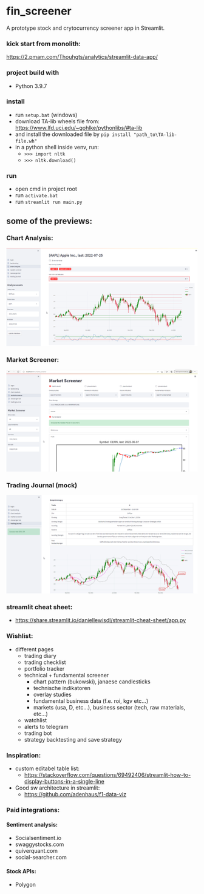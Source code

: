 # fin_screener
A prototype stock and crytocurrency screener app in Streamlit.

### kick start from monolith:
https://2.pmam.com/Thouhgts/analytics/streamlit-data-app/

### project build with
 * Python 3.9.7

### install
 * run `setup.bat` (windows)
 * download TA-lib wheels file from: https://www.lfd.uci.edu/~gohlke/pythonlibs/#ta-lib
 * and install the downloaded file by ```pip install "path_to\TA-lib-file.wh"```
 * in a python shell inside venv, run: 
   * `>>> import nltk`
   * `>>> nltk.download()`

### run
 * open cmd in project root
 * run `activate.bat`
 * run `streamlit run main.py`

## some of the previews:
### Chart Analysis:
![img_2.png](img_2.png)
### Market Screener:
![img_1.png](img_1.png)
### Trading Journal (mock)
![img.png](img.png)


### streamlit  cheat sheet:
 * https://share.streamlit.io/daniellewisdl/streamlit-cheat-sheet/app.py

### Wishlist:
 * different pages
   * trading diary
   * trading checklist
   * portfolio tracker
   * technical + fundamental screener
     * chart pattern (bukowski), janaese candlesticks
     * technische indikatoren
     * overlay studies
     * fundamental business data (f.e. roi, kgv etc...)
     * markets (usa, D, etc...), business sector (tech, raw materials, etc...) 
   * watchlist
   * alerts to telegram
   * trading bot
   * strategy backtesting and save strategy

### Inspiration:
 * custom editabel table list:
   * https://stackoverflow.com/questions/69492406/streamlit-how-to-display-buttons-in-a-single-line
 * Good sw architecture in streamlit:
   * https://github.com/adenhaus/f1-data-viz

### Paid integrations:
#### Sentiment analysis:
* Socialsentiment.io
* swaggystocks.com
* quiverquant.com
* social-searcher.com
#### Stock APIs:
* Polygon